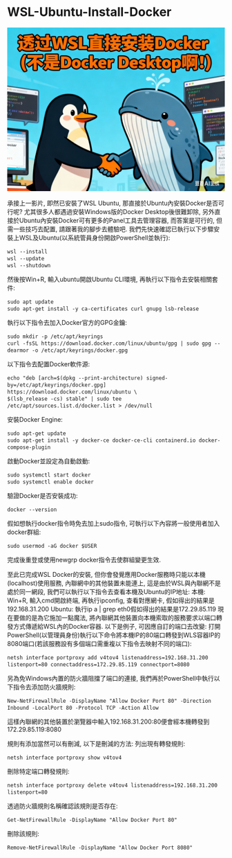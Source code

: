 # WSL-Ubuntu-Install-Docker

[![](https://github.com/TechTutoPPT/WSL-Ubuntu-Install-Docker/blob/main/cover.PNG)](https://youtu.be/RNIej1BsjoU)

承接上一影片, 即然已安裝了WSL Ubuntu, 那直接於Ubuntu內安裝Docker是否可行呢? 
尤其很多人都遇過安裝Windows版的Docker Desktop後很難卸除, 另外直接於Ubuntu內安裝Docker可有更多的Panel工具去管理容器, 
而答案是可行的, 但需一些技巧去配置, 請跟著我的腳步去體驗吧.
我們先快速確認已執行以下步驟安裝上WSL及Ubuntu(以系統管員身份開啟PowerShell並執行):
```
wsl --install
wsl --update
wsl --shutdown
```

然後按Win+R, 輸入ubuntu開啟Ubuntu CLI環境, 再執行以下指令去安裝相關套件:
```
sudo apt update
sudo apt-get install -y ca-certificates curl gnupg lsb-release
```

執行以下指令去加入Docker官方的GPG金鑰:
```
sudo mkdir -p /etc/apt/keyrings
curl -fsSL https://download.docker.com/linux/ubuntu/gpg | sudo gpg --dearmor -o /etc/apt/keyrings/docker.gpg
```

以下指令去配置Docker軟件源:
```
echo "deb [arch=$(dpkg --print-architecture) signed-by=/etc/apt/keyrings/docker.gpg] https://download.docker.com/linux/ubuntu \
$(lsb_release -cs) stable" | sudo tee /etc/apt/sources.list.d/docker.list > /dev/null
```

安裝Docker Engine:
```
sudo apt-get update
sudo apt-get install -y docker-ce docker-ce-cli containerd.io docker-compose-plugin
```

啟動Docker並設定為自動啟動:
```
sudo systemctl start docker
sudo systemctl enable docker
```
驗證Docker是否安裝成功:
```
docker --version
```

假如想執行docker指令時免去加上sudo指令, 可執行以下內容將一般使用者加入docker群組:
```
sudo usermod -aG docker $USER
```
完成後重登或使用newgrp docker指令去使群組變更生效. 

至此已完成WSL Docker的安裝, 但你會發覺應用Docker服務時只能以本機(localhost)使用服務, 內聯網中的其他裝置未能連上, 
這是由於WSL與內聯網不是處於同一網段, 我們可以執行以下指令去查看本機及Ubuntu的IP地址:
本機: Win+R, 輸入cmd開啟終端, 再執行ipconfig, 查看對應網卡, 假如得出的結果是192.168.31.200
Ubuntu: 執行ip a | grep eth0假如得出的結果是172.29.85.119
現在要做的是為它施加一點魔法, 將內聯網其他裝置向本機索取的服務要求以端口轉發方式傳遞給WSL內的Docker容器.
以下是例子, 可因應自訂的端口去改變:
打開PowerShell(以管理員身份)執行以下命令將本機IP的80端口轉發到WLS容器IP的8080端口(若該服務設有多個端口需重複以下指令去映射不同的端口):
```
netsh interface portproxy add v4tov4 listenaddress=192.168.31.200 listenport=80 connectaddress=172.29.85.119 connectport=8080
```
另為免Windows內置的防火牆阻擋了端口的連接, 我們再於PowerShell中執行以下指令去添加防火牆規則:
```
New-NetFirewallRule -DisplayName "Allow Docker Port 80" -Direction Inbound -LocalPort 80 -Protocol TCP -Action Allow
```
這樣內聯網的其他裝置於瀏覽器中輸入192.168.31.200:80便會經本機轉發到172.29.85.119:8080

規則有添加當然可以有刪減, 以下是刪減的方法:
列出現有轉發規則:
```
netsh interface portproxy show v4tov4
```
刪除特定端口轉發規則:
```
netsh interface portproxy delete v4tov4 listenaddress=192.168.31.200 listenport=80
```

透過防火牆規則名稱確認該規則是否存在:
```
Get-NetFirewallRule -DisplayName "Allow Docker Port 80"
```
刪除該規則:
```
Remove-NetFirewallRule -DisplayName "Allow Docker Port 8080"
```


